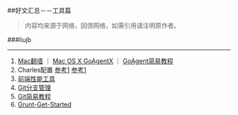
##好文汇总－－工具篇

> 内容均来源于网络，回馈网络，如需引用请注明原作者。


###liujb

---

1. [Mac翻墙](http://www.zhihu.com/question/20468963) ｜ [Mac OS X GoAgentX](https://github.com/ohdarling/GoAgentX) ｜ [GoAgent简易教程](http://jianshu.io/p/0a84b8cbd27b)
2. Charles配置 [参考1](http://www.36ria.com/6278) [参考1](http://www.36ria.com/6278)
3. [前端性能工具](http://blog.csdn.net/hualusiyu/article/details/10585359)
4. [Git分支管理](http://www.ruanyifeng.com/blog/2012/07/git.html)
5. [Git简易教程](http://www.bootcss.com/p/git-guide/)
6. [Grunt-Get-Started](http://javascript.ruanyifeng.com/tool/grunt.html)


